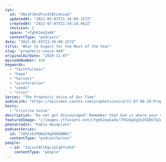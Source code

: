 ```yaml
---
sys:
  id: "3NzyFJ8ndYsz4lBtLHncwG"
  updatedAt: "2021-05-03T21:36:00.157Z"
  createdAt: "2021-07-07T21:54:10.462Z"
  revision: 2
  space: "vfgh62eq5a4k"
  contentType: "podcasts"
date: "2021-05-03T21:36:00.157Z"
title: "What to Expect for the Rest of the Year"
slug: "prophetic-voice-449"
originalAirDate: "2020-11-07"
episodeNumber: 449
keywords:
  - "faithfulness"
  - "hope"
  - "harvest"
  - "acceleration"
  - "seeds"
  - "trust"
Series: "The Prophetic Voice of Our Time"
audioLink: "https://episodes.castos.com/propheticvoice/11-07-08-20-Prophetic-Voice-of-our-Time-[mixdown]-01.mp3"
hosts:
  - "Cristina Sosso"
description: "Do not get discouraged! Remember that God is where your strength comes from. Hold on to those seeds you have sown. Continue to trust and believe God and there will be a bountiful harvest. Remember God is a faithful God. Expect to see harvest, empowerment, restoration, acceleration, and celebration throughout the rest of this year and next year!"
featuredImage: "//images.ctfassets.net/vfgh62eq5a4k/7FH2ApDgSb35ED67QZgEdZ/1977a16f0da64e4e54a73d7ba5abc4f3/pablo-heimplatz-EAvS-4KnGrk-unsplash__1_.jpg"
photoCredit: "Pablo Heimplatz"
podcastSeries:
  id: "185CxkJ9QWqYAgE86EWWOC"
  contentType: "podcastSeries"
people:
  - id: "3zLvufAtlKgiiGIaEYs4S4"
    contentType: "people"
---
```

